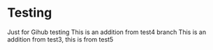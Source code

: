 # Testing
Just for Gihub testing
This is an addition from test4 branch
This is an addition from test3,
this is from test5
